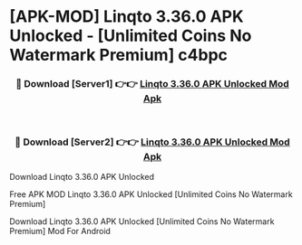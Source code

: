 # [APK-MOD] Linqto 3.36.0 APK Unlocked - [Unlimited Coins No Watermark Premium] c4bpc



<div align="center">
<h3>🔴 Download [Server1] 👉👉 <a href="https://momento.my/?title=Linqto_3.36.0_APK_Unlocked">Linqto 3.36.0 APK Unlocked Mod Apk</a></h3><br>

<h3>🔴 Download [Server2] 👉👉 <a href="https://momento.my/?title=Linqto_3.36.0_APK_Unlocked">Linqto 3.36.0 APK Unlocked Mod Apk</a></h3>
</div>



Download Linqto 3.36.0 APK Unlocked 

Free APK MOD Linqto 3.36.0 APK Unlocked [Unlimited Coins No Watermark Premium]

Download Linqto 3.36.0 APK Unlocked [Unlimited Coins No Watermark Premium] Mod For Android
